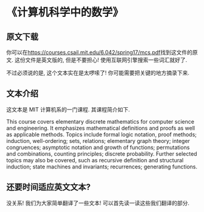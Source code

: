 # 《计算机科学中的数学》

## 原文下载

你可以在<https://courses.csail.mit.edu/6.042/spring17/mcs.pdf>找到这文件的原文. 这份文件是英文版的, 但是不要担心! 使用互联网引擎搜索一些词汇就好了.

不过必须说的是, 这个文本实在是太啰嗦了! 你可能需要把关键的地方摘录下来.

## 文本介绍

这文本是 MIT 计算机系的一门课程. 其课程简介如下.

This course covers elementary discrete mathematics for computer science and engineering. It emphasizes mathematical definitions and proofs as well as applicable methods. Topics include formal logic notation, proof methods; induction, well-ordering; sets, relations; elementary graph theory; integer congruences; asymptotic notation and growth of functions; permutations and combinations, counting principles; discrete probability. Further selected topics may also be covered, such as recursive definition and structural induction; state machines and invariants; recurrences; generating functions.

## 还要时间适应英文文本?

没关系! 我们为大家简单翻译了一些文本! 可以首先读一读这些我们翻译的部分.
